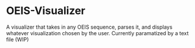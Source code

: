# OEIS-Visualizer
A visualizer that takes in any OEIS sequence, parses it, and displays whatever visualization chosen by the user. Currently paramatized by a text file (WIP)
